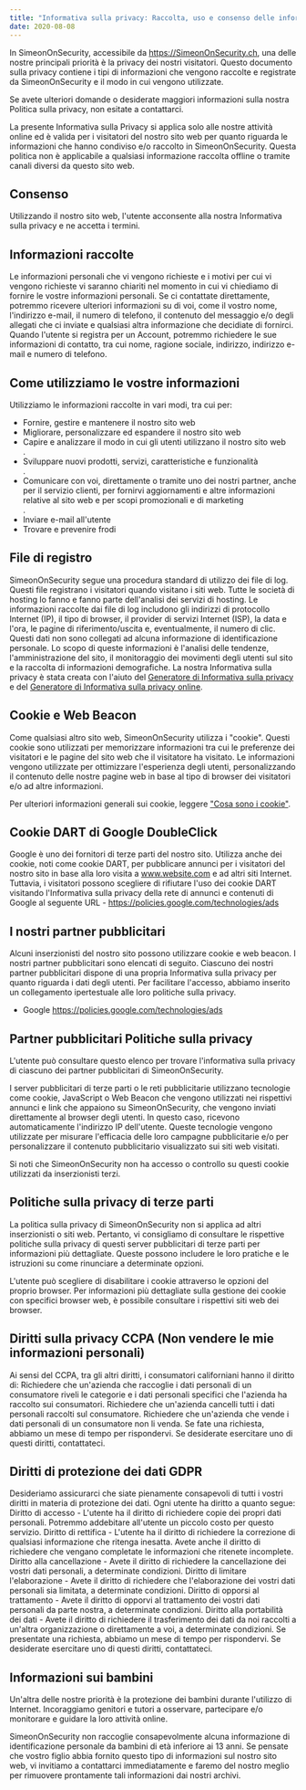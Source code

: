 ```yaml
---
title: "Informativa sulla privacy: Raccolta, uso e consenso delle informazioni | SimeonOnSecurity"
date: 2020-08-08
---
```


In SimeonOnSecurity, accessibile da https://SimeonOnSecurity.ch, una delle nostre principali priorità è la privacy dei nostri visitatori. Questo documento sulla privacy contiene i tipi di informazioni che vengono raccolte e registrate da SimeonOnSecurity e il modo in cui vengono utilizzate.

Se avete ulteriori domande o desiderate maggiori informazioni sulla nostra Politica sulla privacy, non esitate a contattarci.

La presente Informativa sulla Privacy si applica solo alle nostre attività online ed è valida per i visitatori del nostro sito web per quanto riguarda le informazioni che hanno condiviso e/o raccolto in SimeonOnSecurity. Questa politica non è applicabile a qualsiasi informazione raccolta offline o tramite canali diversi da questo sito web.

## Consenso

Utilizzando il nostro sito web, l'utente acconsente alla nostra Informativa sulla privacy e ne accetta i termini.

## Informazioni raccolte

Le informazioni personali che vi vengono richieste e i motivi per cui vi vengono richieste vi saranno chiariti nel momento in cui vi chiediamo di fornire le vostre informazioni personali.
Se ci contattate direttamente, potremmo ricevere ulteriori informazioni su di voi, come il vostro nome, l'indirizzo e-mail, il numero di telefono, il contenuto del messaggio e/o degli allegati che ci inviate e qualsiasi altra informazione che decidiate di fornirci.
Quando l'utente si registra per un Account, potremmo richiedere le sue informazioni di contatto, tra cui nome, ragione sociale, indirizzo, indirizzo e-mail e numero di telefono.

## Come utilizziamo le vostre informazioni

Utilizziamo le informazioni raccolte in vari modi, tra cui per:

<ul>
<li>Fornire, gestire e mantenere il nostro sito web</li>
<li>Migliorare, personalizzare ed espandere il nostro sito web</li>
<li>Capire e analizzare il modo in cui gli utenti utilizzano il nostro sito web</li>.
<li>Sviluppare nuovi prodotti, servizi, caratteristiche e funzionalità</li>.
<li>Comunicare con voi, direttamente o tramite uno dei nostri partner, anche per il servizio clienti, per fornirvi aggiornamenti e altre informazioni relative al sito web e per scopi promozionali e di marketing</li>.
<li>Inviare e-mail all'utente</li>
<li>Trovare e prevenire frodi</li>
</ul>

## File di registro

SimeonOnSecurity segue una procedura standard di utilizzo dei file di log. Questi file registrano i visitatori quando visitano i siti web. Tutte le società di hosting lo fanno e fanno parte dell'analisi dei servizi di hosting. Le informazioni raccolte dai file di log includono gli indirizzi di protocollo Internet (IP), il tipo di browser, il provider di servizi Internet (ISP), la data e l'ora, le pagine di riferimento/uscita e, eventualmente, il numero di clic. Questi dati non sono collegati ad alcuna informazione di identificazione personale. Lo scopo di queste informazioni è l'analisi delle tendenze, l'amministrazione del sito, il monitoraggio dei movimenti degli utenti sul sito e la raccolta di informazioni demografiche. La nostra Informativa sulla privacy è stata creata con l'aiuto del <a href="https://www.privacypolicygenerator.info">Generatore di Informativa sulla privacy</a> e del <a href="https://www.privacypolicyonline.com/privacy-policy-generator/">Generatore di Informativa sulla privacy online</a>.

## Cookie e Web Beacon

Come qualsiasi altro sito web, SimeonOnSecurity utilizza i "cookie". Questi cookie sono utilizzati per memorizzare informazioni tra cui le preferenze dei visitatori e le pagine del sito web che il visitatore ha visitato. Le informazioni vengono utilizzate per ottimizzare l'esperienza degli utenti, personalizzando il contenuto delle nostre pagine web in base al tipo di browser dei visitatori e/o ad altre informazioni.

Per ulteriori informazioni generali sui cookie, leggere <a href="https://www.cookieconsent.com/what-are-cookies/">"Cosa sono i cookie"</a>.

## Cookie DART di Google DoubleClick

Google è uno dei fornitori di terze parti del nostro sito. Utilizza anche dei cookie, noti come cookie DART, per pubblicare annunci per i visitatori del nostro sito in base alla loro visita a www.website.com e ad altri siti Internet. Tuttavia, i visitatori possono scegliere di rifiutare l'uso dei cookie DART visitando l'Informativa sulla privacy della rete di annunci e contenuti di Google al seguente URL - <a href="https://policies.google.com/technologies/ads">https://policies.google.com/technologies/ads</a>

## I nostri partner pubblicitari

Alcuni inserzionisti del nostro sito possono utilizzare cookie e web beacon. I nostri partner pubblicitari sono elencati di seguito. Ciascuno dei nostri partner pubblicitari dispone di una propria Informativa sulla privacy per quanto riguarda i dati degli utenti. Per facilitare l'accesso, abbiamo inserito un collegamento ipertestuale alle loro politiche sulla privacy.

<ul>
    <li>
        Google
        <a href="https://policies.google.com/technologies/ads">https://policies.google.com/technologies/ads</a>
    </li>
</ul>

## Partner pubblicitari Politiche sulla privacy

L'utente può consultare questo elenco per trovare l'informativa sulla privacy di ciascuno dei partner pubblicitari di SimeonOnSecurity.

I server pubblicitari di terze parti o le reti pubblicitarie utilizzano tecnologie come cookie, JavaScript o Web Beacon che vengono utilizzati nei rispettivi annunci e link che appaiono su SimeonOnSecurity, che vengono inviati direttamente al browser degli utenti. In questo caso, ricevono automaticamente l'indirizzo IP dell'utente. Queste tecnologie vengono utilizzate per misurare l'efficacia delle loro campagne pubblicitarie e/o per personalizzare il contenuto pubblicitario visualizzato sui siti web visitati.

Si noti che SimeonOnSecurity non ha accesso o controllo su questi cookie utilizzati da inserzionisti terzi.

## Politiche sulla privacy di terze parti

La politica sulla privacy di SimeonOnSecurity non si applica ad altri inserzionisti o siti web. Pertanto, vi consigliamo di consultare le rispettive politiche sulla privacy di questi server pubblicitari di terze parti per informazioni più dettagliate. Queste possono includere le loro pratiche e le istruzioni su come rinunciare a determinate opzioni.

L'utente può scegliere di disabilitare i cookie attraverso le opzioni del proprio browser. Per informazioni più dettagliate sulla gestione dei cookie con specifici browser web, è possibile consultare i rispettivi siti web dei browser.

## Diritti sulla privacy CCPA (Non vendere le mie informazioni personali)

Ai sensi del CCPA, tra gli altri diritti, i consumatori californiani hanno il diritto di:
Richiedere che un'azienda che raccoglie i dati personali di un consumatore riveli le categorie e i dati personali specifici che l'azienda ha raccolto sui consumatori.
Richiedere che un'azienda cancelli tutti i dati personali raccolti sul consumatore.
Richiedere che un'azienda che vende i dati personali di un consumatore non li venda.
Se fate una richiesta, abbiamo un mese di tempo per rispondervi. Se desiderate esercitare uno di questi diritti, contattateci.

## Diritti di protezione dei dati GDPR

Desideriamo assicurarci che siate pienamente consapevoli di tutti i vostri diritti in materia di protezione dei dati. Ogni utente ha diritto a quanto segue:
Diritto di accesso - L'utente ha il diritto di richiedere copie dei propri dati personali. Potremmo addebitare all'utente un piccolo costo per questo servizio.
Diritto di rettifica - L'utente ha il diritto di richiedere la correzione di qualsiasi informazione che ritenga inesatta. Avete anche il diritto di richiedere che vengano completate le informazioni che ritenete incomplete.
Diritto alla cancellazione - Avete il diritto di richiedere la cancellazione dei vostri dati personali, a determinate condizioni.
Diritto di limitare l'elaborazione - Avete il diritto di richiedere che l'elaborazione dei vostri dati personali sia limitata, a determinate condizioni.
Diritto di opporsi al trattamento - Avete il diritto di opporvi al trattamento dei vostri dati personali da parte nostra, a determinate condizioni.
Diritto alla portabilità dei dati - Avete il diritto di richiedere il trasferimento dei dati da noi raccolti a un'altra organizzazione o direttamente a voi, a determinate condizioni.
Se presentate una richiesta, abbiamo un mese di tempo per rispondervi. Se desiderate esercitare uno di questi diritti, contattateci.

## Informazioni sui bambini

Un'altra delle nostre priorità è la protezione dei bambini durante l'utilizzo di Internet. Incoraggiamo genitori e tutori a osservare, partecipare e/o monitorare e guidare la loro attività online.

SimeonOnSecurity non raccoglie consapevolmente alcuna informazione di identificazione personale da bambini di età inferiore ai 13 anni. Se pensate che vostro figlio abbia fornito questo tipo di informazioni sul nostro sito web, vi invitiamo a contattarci immediatamente e faremo del nostro meglio per rimuovere prontamente tali informazioni dai nostri archivi.